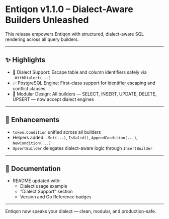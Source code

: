 # Entiqon v1.1.0 – Dialect-Aware Builders Unleashed

This release empowers Entiqon with structured, dialect-aware SQL rendering across all query builders.

---

## ✨ Highlights

- 🔐 Dialect Support: Escape table and column identifiers safely via `.WithDialect(...)`
- ✅ PostgreSQL Engine: First-class support for identifier escaping and conflict clauses
- 🧠 Modular Design: All builders — SELECT, INSERT, UPDATE, DELETE, UPSERT — now accept dialect engines

---

## 🔧 Enhancements

- `token.Condition` unified across all builders
- Helpers added: `.Set(...)`, `IsValid()`, `AppendCondition(...)`, `NewCondition(...)`
- `UpsertBuilder` delegates dialect-aware logic through `InsertBuilder`

---

## 📘 Documentation

- README updated with:
    - Dialect usage example
    - “Dialect Support” section
    - Version and Go Reference badges

---

Entiqon now speaks your dialect — clean, modular, and production-safe.

